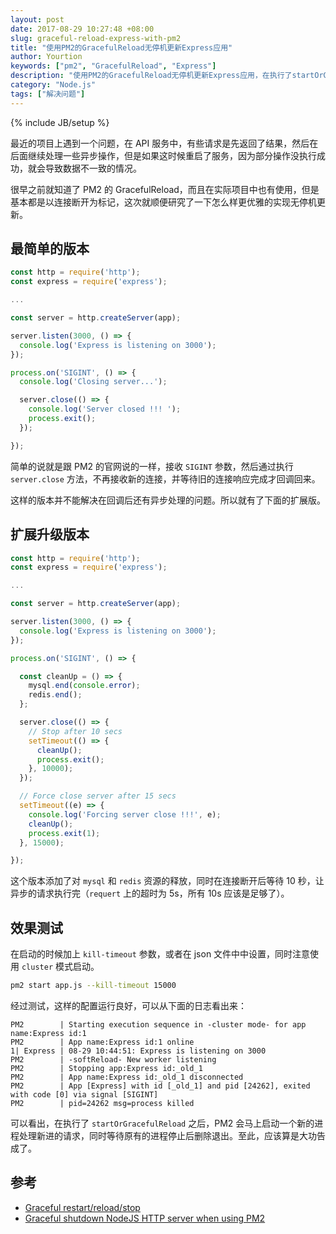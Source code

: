 ```yaml
---
layout: post
date: 2017-08-29 10:27:48 +08:00
slug: graceful-reload-express-with-pm2
title: "使用PM2的GracefulReload无停机更新Express应用"
author: Yourtion
keywords: ["pm2", "GracefulReload", "Express"]
description: "使用PM2的GracefulReload无停机更新Express应用，在执行了startOrGracefulReload之后，PM2 会马上启动一个新的进程处理新进的请求，同时等待原有的进程停止后删除退出。"
category: "Node.js"
tags: ["解决问题"]
---
```

{% include JB/setup %}

最近的项目上遇到一个问题，在 API 服务中，有些请求是先返回了结果，然后在后面继续处理一些异步操作，但是如果这时候重启了服务，因为部分操作没执行成功，就会导致数据不一致的情况。

很早之前就知道了 PM2 的 GracefulReload，而且在实际项目中也有使用，但是基本都是以连接断开为标记，这次就顺便研究了一下怎么样更优雅的实现无停机更新。

## 最简单的版本

```javascript
const http = require('http');
const express = require('express');

...

const server = http.createServer(app);

server.listen(3000, () => {
  console.log('Express is listening on 3000');
});

process.on('SIGINT', () => {
  console.log('Closing server...');

  server.close(() => {
    console.log('Server closed !!! ');
    process.exit();
  });

});
```

简单的说就是跟 PM2 的官网说的一样，接收 `SIGINT` 参数，然后通过执行 `server.close` 方法，不再接收新的连接，并等待旧的连接响应完成才回调回来。

这样的版本并不能解决在回调后还有异步处理的问题。所以就有了下面的扩展版。

## 扩展升级版本

```javascript
const http = require('http');
const express = require('express');

...

const server = http.createServer(app);

server.listen(3000, () => {
  console.log('Express is listening on 3000');
});

process.on('SIGINT', () => {

  const cleanUp = () => {
    mysql.end(console.error);
    redis.end();
  };

  server.close(() => {
    // Stop after 10 secs
    setTimeout(() => {
      cleanUp();
      process.exit();
    }, 10000);
  });

  // Force close server after 15 secs
  setTimeout((e) => {
    console.log('Forcing server close !!!', e);
    cleanUp();
    process.exit(1);
  }, 15000);

});
```

这个版本添加了对 `mysql` 和 `redis` 资源的释放，同时在连接断开后等待 10 秒，让异步的请求执行完（`requert` 上的超时为 5s，所有 10s 应该是足够了）。

## 效果测试

在启动的时候加上 `kill-timeout` 参数，或者在 json 文件中中设置，同时注意使用 `cluster` 模式启动。
 
```bash
pm2 start app.js --kill-timeout 15000
```

经过测试，这样的配置运行良好，可以从下面的日志看出来：

```
PM2        | Starting execution sequence in -cluster mode- for app name:Express id:1
PM2        | App name:Express id:1 online
1| Express | 08-29 10:44:51: Express is listening on 3000
PM2        | -softReload- New worker listening
PM2        | Stopping app:Express id:_old_1
PM2        | App name:Express id:_old_1 disconnected
PM2        | App [Express] with id [_old_1] and pid [24262], exited with code [0] via signal [SIGINT]
PM2        | pid=24262 msg=process killed
```

可以看出，在执行了 `startOrGracefulReload` 之后，PM2 会马上启动一个新的进程处理新进的请求，同时等待原有的进程停止后删除退出。至此，应该算是大功告成了。


## 参考

- [Graceful restart/reload/stop](http://pm2.keymetrics.io/docs/usage/signals-clean-restart/)
- [Graceful shutdown NodeJS HTTP server when using PM2](http://www.acuriousanimal.com/2017/08/27/graceful-shutdown-node-processes.html)

